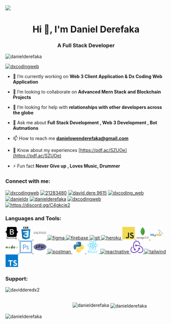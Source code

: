 <img src="https://drive.google.com/file/d/16vI6X5qMIQtQDkPNSqNlAzdX5W2W73kJ/view?usp=share_link" />
<h1 align="center">Hi 👋, I'm Daniel Derefaka</h1>
<h3 align="center">A Full Stack Developer</h3>

<p align="left"> <img src="https://komarev.com/ghpvc/?username=danielderefaka&label=Profile%20views&color=0e75b6&style=flat" alt="danielderefaka" /> </p>

<!-- <p align="left"> <a href="https://github.com/ryo-ma/github-profile-trophy"><img src="https://github-profile-trophy.vercel.app/?username=danielderefaka" alt="danielderefaka" /></a> </p> -->

<p align="left"> <a href="https://twitter.com/dxcodingweb" target="blank"><img src="https://img.shields.io/twitter/follow/dxcodingweb?logo=twitter&style=for-the-badge" alt="dxcodingweb" /></a> </p>

- 🔭 I’m currently working on **Web 3 Client Application & Dx Coding Web Application**

- 👯 I’m looking to collaborate on **Advanced Mern Stack and Blockchain Projects**

- 🤝 I’m looking for help with **relationships with other developers across the globe**

- 💬 Ask me about **Full Stack Development , Web 3 Development , Bot Autmations**

- 📫 How to reach me **danielowenderefaka@gmail.com**

- 📄 Know about my experiences [https://pdf.ac/SZUOe](https://pdf.ac/SZUOe)

- ⚡ Fun fact **Never Give up , Loves Music, Drummer**

<h3 align="left">Connect with me:</h3>
<p align="left">
<a href="https://twitter.com/dxcodingweb" target="blank"><img align="center" src="https://raw.githubusercontent.com/rahuldkjain/github-profile-readme-generator/master/src/images/icons/Social/twitter.svg" alt="dxcodingweb" height="30" width="40" /></a>
<a href="https://stackoverflow.com/users/21283480" target="blank"><img align="center" src="https://raw.githubusercontent.com/rahuldkjain/github-profile-readme-generator/master/src/images/icons/Social/stack-overflow.svg" alt="21283480" height="30" width="40" /></a>
<a href="https://fb.com/david.dere.9615" target="blank"><img align="center" src="https://raw.githubusercontent.com/rahuldkjain/github-profile-readme-generator/master/src/images/icons/Social/facebook.svg" alt="david.dere.9615" height="30" width="40" /></a>
<a href="https://instagram.com/dxcoding_web" target="blank"><img align="center" src="https://raw.githubusercontent.com/rahuldkjain/github-profile-readme-generator/master/src/images/icons/Social/instagram.svg" alt="dxcoding_web" height="30" width="40" /></a>
<a href="https://dribbble.com/danieldx" target="blank"><img align="center" src="https://raw.githubusercontent.com/rahuldkjain/github-profile-readme-generator/master/src/images/icons/Social/dribbble.svg" alt="danieldx" height="30" width="40" /></a>
<a href="https://www.behance.net/danielderefaka" target="blank"><img align="center" src="https://raw.githubusercontent.com/rahuldkjain/github-profile-readme-generator/master/src/images/icons/Social/behance.svg" alt="danielderefaka" height="30" width="40" /></a>
<a href="https://www.youtube.com/c/dxcodingweb" target="blank"><img align="center" src="https://raw.githubusercontent.com/rahuldkjain/github-profile-readme-generator/master/src/images/icons/Social/youtube.svg" alt="dxcodingweb" height="30" width="40" /></a>
<a href="https://discord.gg/https://discord.gg/C4gkcje2" target="blank"><img align="center" src="https://raw.githubusercontent.com/rahuldkjain/github-profile-readme-generator/master/src/images/icons/Social/discord.svg" alt="https://discord.gg/C4gkcje2" height="30" width="40" /></a>
</p>

<h3 align="left">Languages and Tools:</h3>
<p align="left"> <a href="https://getbootstrap.com" target="_blank" rel="noreferrer"> <img src="https://raw.githubusercontent.com/devicons/devicon/master/icons/bootstrap/bootstrap-plain-wordmark.svg" alt="bootstrap" width="40" height="40"/> </a> <a href="https://www.w3schools.com/css/" target="_blank" rel="noreferrer"> <img src="https://raw.githubusercontent.com/devicons/devicon/master/icons/css3/css3-original-wordmark.svg" alt="css3" width="40" height="40"/> </a> <a href="https://expressjs.com" target="_blank" rel="noreferrer"> <img src="https://raw.githubusercontent.com/devicons/devicon/master/icons/express/express-original-wordmark.svg" alt="express" width="40" height="40"/> </a> <a href="https://www.figma.com/" target="_blank" rel="noreferrer"> <img src="https://www.vectorlogo.zone/logos/figma/figma-icon.svg" alt="figma" width="40" height="40"/> </a> <a href="https://firebase.google.com/" target="_blank" rel="noreferrer"> <img src="https://www.vectorlogo.zone/logos/firebase/firebase-icon.svg" alt="firebase" width="40" height="40"/> </a> <a href="https://git-scm.com/" target="_blank" rel="noreferrer"> <img src="https://www.vectorlogo.zone/logos/git-scm/git-scm-icon.svg" alt="git" width="40" height="40"/> </a> <a href="https://heroku.com" target="_blank" rel="noreferrer"> <img src="https://www.vectorlogo.zone/logos/heroku/heroku-icon.svg" alt="heroku" width="40" height="40"/> </a> <a href="https://developer.mozilla.org/en-US/docs/Web/JavaScript" target="_blank" rel="noreferrer"> <img src="https://raw.githubusercontent.com/devicons/devicon/master/icons/javascript/javascript-original.svg" alt="javascript" width="40" height="40"/> </a> <a href="https://www.mongodb.com/" target="_blank" rel="noreferrer"> <img src="https://raw.githubusercontent.com/devicons/devicon/master/icons/mongodb/mongodb-original-wordmark.svg" alt="mongodb" width="40" height="40"/> </a> <a href="https://www.mysql.com/" target="_blank" rel="noreferrer"> <img src="https://raw.githubusercontent.com/devicons/devicon/master/icons/mysql/mysql-original-wordmark.svg" alt="mysql" width="40" height="40"/> </a> <a href="https://nodejs.org" target="_blank" rel="noreferrer"> <img src="https://raw.githubusercontent.com/devicons/devicon/master/icons/nodejs/nodejs-original-wordmark.svg" alt="nodejs" width="40" height="40"/> </a> <a href="https://www.photoshop.com/en" target="_blank" rel="noreferrer"> <img src="https://raw.githubusercontent.com/devicons/devicon/master/icons/photoshop/photoshop-line.svg" alt="photoshop" width="40" height="40"/> </a> <a href="https://www.php.net" target="_blank" rel="noreferrer"> <img src="https://raw.githubusercontent.com/devicons/devicon/master/icons/php/php-original.svg" alt="php" width="40" height="40"/> </a> <a href="https://postman.com" target="_blank" rel="noreferrer"> <img src="https://www.vectorlogo.zone/logos/getpostman/getpostman-icon.svg" alt="postman" width="40" height="40"/> </a> <a href="https://www.python.org" target="_blank" rel="noreferrer"> <img src="https://raw.githubusercontent.com/devicons/devicon/master/icons/python/python-original.svg" alt="python" width="40" height="40"/> </a> <a href="https://reactjs.org/" target="_blank" rel="noreferrer"> <img src="https://raw.githubusercontent.com/devicons/devicon/master/icons/react/react-original-wordmark.svg" alt="react" width="40" height="40"/> </a> <a href="https://reactnative.dev/" target="_blank" rel="noreferrer"> <img src="https://reactnative.dev/img/header_logo.svg" alt="reactnative" width="40" height="40"/> </a> <a href="https://redux.js.org" target="_blank" rel="noreferrer"> <img src="https://raw.githubusercontent.com/devicons/devicon/master/icons/redux/redux-original.svg" alt="redux" width="40" height="40"/> </a> <a href="https://tailwindcss.com/" target="_blank" rel="noreferrer"> <img src="https://www.vectorlogo.zone/logos/tailwindcss/tailwindcss-icon.svg" alt="tailwind" width="40" height="40"/> </a> <a href="https://www.typescriptlang.org/" target="_blank" rel="noreferrer"> <img src="https://raw.githubusercontent.com/devicons/devicon/master/icons/typescript/typescript-original.svg" alt="typescript" width="40" height="40"/> </a> </p>


<h3 align="left">Support:</h3>
<p><a href="https://www.buymeacoffee.com/davidderedx2"> <img align="left" src="https://cdn.buymeacoffee.com/buttons/v2/default-yellow.png" height="50" width="210" alt="davidderedx2" /></a></p><br><br>


<p><img align="left" src="https://github-readme-stats.vercel.app/api/top-langs?username=danielderefaka&show_icons=true&locale=en&layout=compact" alt="danielderefaka" /></p>

<p>&nbsp;<img align="center" src="https://github-readme-stats.vercel.app/api?username=danielderefaka&show_icons=true&locale=en" alt="danielderefaka" /></p>

<p><img align="center" src="https://github-readme-streak-stats.herokuapp.com/?user=danielderefaka&" alt="danielderefaka" /></p>

